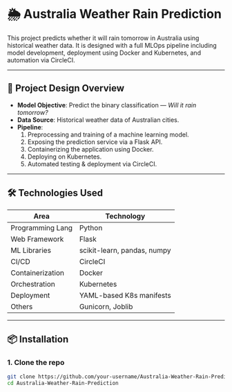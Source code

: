 # 🌦️ Australia Weather Rain Prediction

This project predicts whether it will rain tomorrow in Australia using historical weather data. It is designed with a full MLOps pipeline including model development, deployment using Docker and Kubernetes, and automation via CircleCI.

---

## 🧠 Project Design Overview

- **Model Objective**: Predict the binary classification — *Will it rain tomorrow?*
- **Data Source**: Historical weather data of Australian cities.
- **Pipeline**:
  1. Preprocessing and training of a machine learning model.
  2. Exposing the prediction service via a Flask API.
  3. Containerizing the application using Docker.
  4. Deploying on Kubernetes.
  5. Automated testing & deployment via CircleCI.

---

## 🛠️ Technologies Used

| Area             | Technology        |
|------------------|-------------------|
| Programming Lang | Python            |
| Web Framework    | Flask             |
| ML Libraries     | scikit-learn, pandas, numpy |
| CI/CD            | CircleCI          |
| Containerization | Docker            |
| Orchestration    | Kubernetes        |
| Deployment       | YAML-based K8s manifests |
| Others           | Gunicorn, Joblib  |

---

## 📦 Installation

### 1. Clone the repo

```bash
git clone https://github.com/your-username/Australia-Weather-Rain-Prediction.git
cd Australia-Weather-Rain-Prediction
